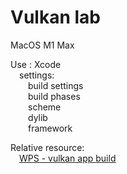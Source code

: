 # Vulkan lab

MacOS M1 Max   

Use : Xcode   
&ensp;&ensp;settings:   
&ensp;&ensp;&ensp;&ensp;build settings   
&ensp;&ensp;&ensp;&ensp;build phases   
&ensp;&ensp;&ensp;&ensp;scheme   
&ensp;&ensp;&ensp;&ensp;dylib   
&ensp;&ensp;&ensp;&ensp;framework   
  
Relative resource:   
&ensp;&ensp;[WPS - vulkan app build](https://kdocs.cn/l/cnOH80ZcgP85)
